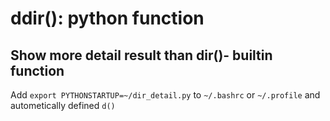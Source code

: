 # ddir(): python function
## Show more detail result than dir()- builtin function

Add `export PYTHONSTARTUP=~/dir_detail.py` to `~/.bashrc` or `~/.profile` and autometically defined `d()`
